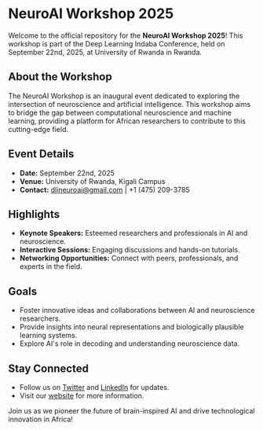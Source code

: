 # NeuroAI Workshop 2025

Welcome to the official repository for the **NeuroAI Workshop 2025**! This workshop is part of the Deep Learning Indaba Conference, held on September 22nd, 2025, at University of Rwanda in Rwanda.

## About the Workshop

The NeuroAI Workshop is an inaugural event dedicated to exploring the intersection of neuroscience and artificial intelligence. This workshop aims to bridge the gap between computational neuroscience and machine learning, providing a platform for African researchers to contribute to this cutting-edge field.

## Event Details

- **Date:** September 22nd, 2025
- **Venue:** University of Rwanda, Kigali Campus
- **Contact:** [dlineuroai@gmail.com](mailto:dlineuroai@gmail.com) | +1 (475) 209-3785

## Highlights

- **Keynote Speakers:** Esteemed researchers and professionals in AI and neuroscience.
- **Interactive Sessions:** Engaging discussions and hands-on tutorials.
- **Networking Opportunities:** Connect with peers, professionals, and experts in the field.

## Goals

- Foster innovative ideas and collaborations between AI and neuroscience researchers.
- Provide insights into neural representations and biologically plausible learning systems.
- Explore AI's role in decoding and understanding neuroscience data.

## Stay Connected

- Follow us on [Twitter](#) and [LinkedIn](#) for updates.
- Visit our [website](https://dlineuroai-workshop.github.io/neuroai-2024/) for more information.

Join us as we pioneer the future of brain-inspired AI and drive technological innovation in Africa!
